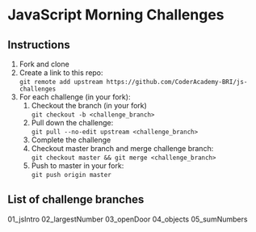 # JavaScript Morning Challenges

## Instructions
1. Fork and clone
2. Create a link to this repo: <br/>
   `git remote add upstream https://github.com/CoderAcademy-BRI/js-challenges`
3. For each challenge (in your fork):
    1. Checkout the branch (in your fork)<br/>
     `git checkout -b <challenge_branch>`
    3. Pull down the challenge: <br/>
     `git pull --no-edit upstream <challenge_branch>`
    4. Complete the challenge
    5. Checkout master branch and merge challenge branch:<br/>
    `git checkout master && git merge <challenge_branch>`
    1. Push to master in your fork:<br/>
     `git push origin master`

## List of challenge branches
01_jsIntro
02_largestNumber
03_openDoor
04_objects
05_sumNumbers